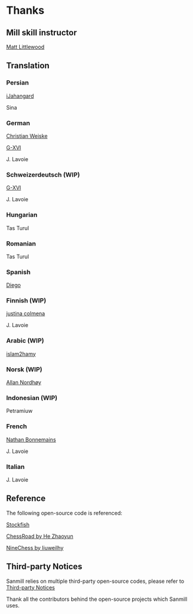 # Thanks

## Mill skill instructor

[Matt Littlewood](https://re-harmonized.blogspot.com)

## Translation

### Persian

[iJahangard](https://github.com/iJahangard)

Sina

### German

[Christian Weiske](https://github.com/cweiske)

[G-XVI](https://github.com/G-XVI)

J. Lavoie

### Schweizerdeutsch (WIP)

[G-XVI](https://github.com/G-XVI)

J. Lavoie

### Hungarian

Tas Turul

### Romanian

Tas Turul

### Spanish

[Diego](https://github.com/sguinetti)

### Finnish (WIP)

[justina colmena](https://github.com/justinacolmena)

J. Lavoie

### Arabic (WIP)

[islam2hamy](https://github.com/islam2hamy)

### Norsk (WIP)

[Allan Nordhøy](https://github.com/comradekingu)

### Indonesian (WIP)

Petramiuw

### French

[Nathan Bonnemains](https://github.com/NathanBnm)

J. Lavoie

### Italian

J. Lavoie

## Reference

The following open-source code is referenced:

[Stockfish](https://github.com/official-stockfish/Stockfish)

[ChessRoad by He Zhaoyun](https://github.com/hezhaoyun/chessroad)

[NineChess by liuweilhy](https://github.com/liuweilhy/NineChess)

## Third-party Notices

Sanmill relies on multiple third-party open-source codes, please refer to [Third-party Notices](https://github.com/calcitem/Sanmill/wiki/third-party_notices)

Thank all the contributors behind the open-source projects which Sanmill uses.


